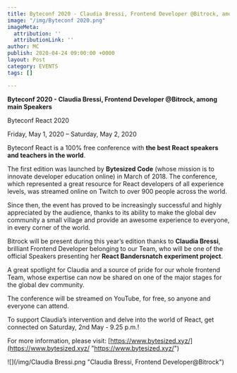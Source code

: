 ```yaml
---
title: Byteconf 2020 - Claudia Bressi, Frontend Developer @Bitrock, among main Speakers
image: "/img/Byteconf 2020.png"
imageMeta:
  attribution: ''
  attributionLink: ''
author: MC
publish: 2020-04-24 09:00:00 +0000
layout: Post
category: EVENTS
tags: []

---
```

**Byteconf 2020 - Claudia Bressi, Frontend Developer @Bitrock, among main Speakers**

Byteconf React 2020

Friday, May 1, 2020 – Saturday, May 2, 2020

Byteconf React is a 100% free conference with **the best React speakers and teachers in the world**.

The first edition was launched by **Bytesized Code** (whose mission is to innovate developer education online) in March of 2018. The conference, which represented a great resource for React developers of all experience levels, was streamed online on Twitch to over 900 people across the world.

Since then, the event has proved to be increasingly successful and highly appreciated by the audience, thanks to its ability to make the global dev community a small village and provide an awesome experience to everyone, in every corner of the world.

Bitrock will be present during this year’s edition thanks to **Claudia Bressi**, brilliant Frontend Developer belonging to our Team, who will be one of the official Speakers presenting her **React Bandersnatch experiment project**.

A great spotlight for Claudia and a source of pride for our whole frontend Team, whose expertise can now be shared on one of the major stages for the global dev community.

The conference will be streamed on YouTube, for free, so anyone and everyone can attend.

To support Claudia’s intervention and delve into the world of React, get connected on Saturday, 2nd May - 9.25 p.m.!

For more information, please visit: [https://www.bytesized.xyz/](https://www.bytesized.xyz/ "https://www.bytesized.xyz/")

![](/img/Claudia Bressi.png "Claudia Bressi, Frontend Developer@Bitrock")